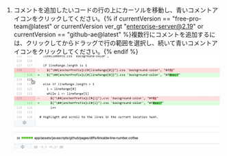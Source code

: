 1. コメントを追加したいコードの行の上にカーソルを移動し、青いコメントアイコンをクリックしてください。{% if currentVersion == "free-pro-team@latest" or currentVersion ver_gt "enterprise-server@2.19" or currentVersion == "github-ae@latest" %}複数行にコメントを追加するには、クリックしてからドラッグで行の範囲を選択し、続いて青いコメントアイコンをクリックしてください。{% endif %} ![青いコメントアイコン](/assets/images/help/commits/hover-comment-icon.gif)
